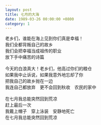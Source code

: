 ```yaml
---
layout: post
title: 七月的大海
date: 1989-03-26 00:00:00 +0800
category: 1
---
```


老乡们，谁能在海上见到你们真是幸福！<br>
我们全都背叛自己的故乡<br>
我们会把幸福当成祖传的职业<br>
放下手中痛苦的诗篇<br>
<br>
今天的白浪真大！老乡们，他高过你们的粮仓<br>
如果我中止诉说，如果我意外地忘却了你<br>
把我自己的故乡抛在一边<br>
我连自己都放弃　更不会回到秋收　农民的家中<br>
<br>
在七月我总能突然回到荒凉<br>
赶上最后一次<br>
我戴上帽子　穿上泳装　安静地死亡<br>
在七月我总能突然回到荒凉